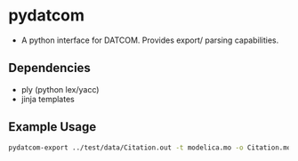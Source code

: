 # pydatcom
* A python interface for DATCOM. Provides export/ parsing capabilities.

## Dependencies
* ply (python lex/yacc)
* jinja templates

## Example Usage
```bash
pydatcom-export ../test/data/Citation.out -t modelica.mo -o Citation.mo
```
